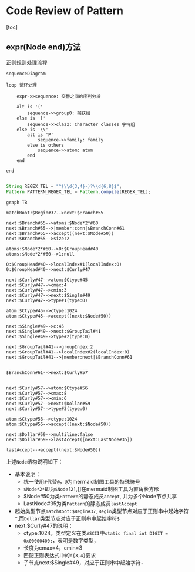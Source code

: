 # Code Review of Pattern

[toc]

## expr(Node end)方法
正则规则处理流程

```mermaid
sequenceDiagram

loop 循环处理

    expr->>sequence: 交替之间的序列分析

    alt is '('
        sequence->>group0: 捕获组
    else is '['
        sequence->>clazz: Character classes 字符组
    else is '\\'
        alt is 'P'
            sequence->>family: family
        else is others
            sequence->>atom: atom
        end
    end

end


```

```java
String REGEX_TEL = "^(\\d{3,4}-)?\\d{6,8}$";
Pattern PATTERN_REGEX_TEL = Pattern.compile(REGEX_TEL);
```

```mermaid
graph TB

matchRoot:$Begin#37-->next:$Branch#55

next:$Branch#55-->atoms:$Node*2*#60
next:$Branch#55-->|member:conn|$BranchConn#61
next:$Branch#55-->accept((next:$Node#50))
next:$Branch#55-->size:2

atoms:$Node*2*#60-->0:$GroupHead#40
atoms:$Node*2*#60-->1:null

0:$GroupHead#40-->localIndex#1(localIndex:0)
0:$GroupHead#40-->next:$Curly#47

next:$Curly#47-->atom:$Ctype#45
next:$Curly#47-->cmax:4
next:$Curly#47-->cmin:3
next:$Curly#47-->next:$Single#49
next:$Curly#47-->type#1(type:0)

atom:$Ctype#45-->ctype:1024
atom:$Ctype#45-->accept((next:$Node#50))

next:$Single#49-->c:45
next:$Single#49-->next:$GroupTail#41
next:$Single#49-->type#2(type:0)

next:$GroupTail#41-->groupIndex:2
next:$GroupTail#41-->localIndex#2(localIndex:0)
next:$GroupTail#41-->|member:next|$BranchConn#61


$BranchConn#61-->next:$Curly#57


next:$Curly#57-->atom:$Ctype#56
next:$Curly#57-->cmax:8
next:$Curly#57-->cmin:6
next:$Curly#57-->next:$Dollar#59
next:$Curly#57-->type#3(type:0)

atom:$Ctype#56-->ctype:1024
atom:$Ctype#56-->accept((next:$Node#50))

next:$Dollar#59-->multiline:false
next:$Dollar#59-->lastAccept([next:LastNode#35])

lastAccept-->accept((next:$Node#50))

```
上述`Node`结构说明如下：
- 基本说明：
  - 统一使用`#`代替`@`，`@`为mermaid制图工具的特殊符号
  - `$Node*2*`即为`$Node[2]`,[]在mermaid制图工具为直角长方形
  - $Node#50为类`Pattern`的静态成员`accept`, 并为多个Node节点共享
  - LastNode#35为类`Pattern`的静态成员`lastAccept`
- 起始类型节点`matchRoot:$Begin#37`, `Begin`类型节点对应于正则串中起始字符`^`,而`Dollar`类型节点对应于正则串中起始字符`$`
- next:$Curly#47的说明：
  - ctype:1024，类型定义在类`ASCII`中`static final int DIGIT = 0x00000400;`，表明是数字类型，
  - 长度为cmax=4，cmin=3
  - 匹配正则表达式中的`d{3,4}`要求
  - 子节点next:$Single#49，对应于正则串中起始字符`-`
